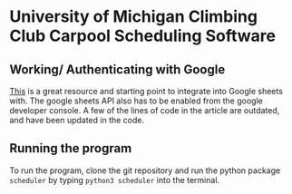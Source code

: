 # University of Michigan Climbing Club Carpool Scheduling Software

## Working/ Authenticating with Google
[This](https://pbpython.com/pandas-google-forms-part1.html) is a great resource and starting point to integrate into Google sheets with. The google sheets API also has to be enabled from the google developer console. A few of the lines of code in the article are outdated, and have been updated in the code.

## Running the program
To run the program, clone the git repository and run the python package `scheduler` by typing `python3 scheduler` into the terminal.

